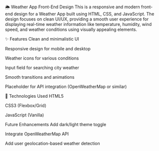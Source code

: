 🌦️ Weather App Front-End Design
This is a responsive and modern front-end design for a Weather App built using HTML, CSS, and JavaScript. The design focuses on clean UI/UX, providing a smooth user experience for displaying real-time weather information like temperature, humidity, wind speed, and weather conditions using visually appealing elements.

✨ Features
Clean and minimalistic UI

Responsive design for mobile and desktop

Weather icons for various conditions

Input field for searching city weather

Smooth transitions and animations

Placeholder for API integration (OpenWeatherMap or similar)

🚀 Technologies Used
HTML5

CSS3 (Flexbox/Grid)

JavaScript (Vanilla)

Future Enhancements
Add dark/light theme toggle

Integrate OpenWeatherMap API

Add user geolocation-based weather detection

